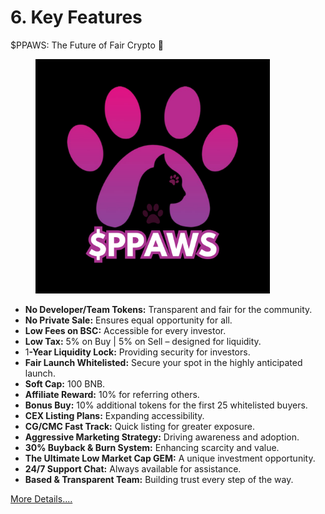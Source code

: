 # 6. Key Features

$PPAWS: The Future of Fair Crypto 🚀

<figure><img src="../../../.gitbook/assets/58.png" alt="" width="375"><figcaption></figcaption></figure>

* **No Developer/Team Tokens:** Transparent and fair for the community.
* **No Private Sale:** Ensures equal opportunity for all.
* **Low Fees on BSC:** Accessible for every investor.
* **Low Tax:** 5% on Buy | 5% on Sell – designed for liquidity.
* &#x31;**-Year Liquidity Lock:** Providing security for investors.
* **Fair Launch Whitelisted:** Secure your spot in the highly anticipated launch.
* **Soft Cap:** 100 BNB.
* **Affiliate Reward:** 10% for referring others.
* **Bonus Buy:** 10% additional tokens for the first 25 whitelisted buyers.
* **CEX Listing Plans:** Expanding accessibility.
* **CG/CMC Fast Track:** Quick listing for greater exposure.
* **Aggressive Marketing Strategy:** Driving awareness and adoption.
* **30% Buyback & Burn System:** Enhancing scarcity and value.
* **The Ultimate Low Market Cap GEM:** A unique investment opportunity.
* **24/7 Support Chat:** Always available for assistance.
* **Based & Transparent Team:** Building trust every step of the way.

[More Details....](https://whitepaper.purrpaws.xyz/purr-paws/purrpaws/white-paper/presale-highlights/why-usdppaws)
